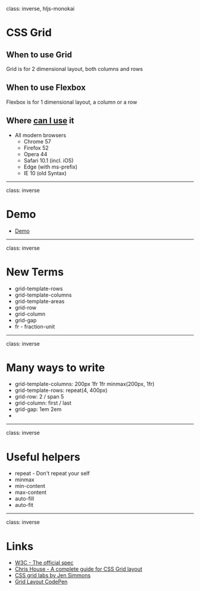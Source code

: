 class: inverse, hljs-monokai

# CSS Grid

## When to use Grid

Grid is for 2 dimensional layout, both columns and rows

## When to use Flexbox

Flexbox is for 1 dimensional layout, a column or a row

## Where [can I use](http://caniuse.com/?utm_campaign=CSS%2BLayout%2BNews&utm_medium=email&utm_source=CSS_Layout_News_87#feat=css-grid) it

- All modern browsers
  - Chrome 57
  - Firefox 52
  - Opera 44
  - Safari 10.1 (incl. iOS)
  - Edge (with ms-prefix)
  - IE 10 (old Syntax)

---
class: inverse

# Demo

- [Demo](demo.html)

---
class: inverse

# New Terms

- grid-template-rows
- grid-template-columns
- grid-template-areas
- grid-row
- grid-column
- grid-gap
- fr - fraction-unit

---
class: inverse

# Many ways to write

- grid-template-columns: 200px 1fr 1fr minmax(200px, 1fr)
- grid-template-rows: repeat(4, 400px)
- grid-row: 2 / span 5
- grid-column: first / last
- grid-gap: 1em 2em
-

---
class: inverse

# Useful helpers

- repeat - Don't repeat your self
- minmax
- min-content
- max-content
- auto-fill
- auto-fit

---
class: inverse

# Links

- [W3C - The official spec](https://www.w3.org/TR/css3-grid-layout/)
- [Chris House - A complete guide for CSS Grid
layout](http://chris.house/blog/a-complete-guide-css-grid-layout/)
- [CSS grid labs by Jen Simmons](http://labs.jensimmons.com/)
- [Grid Layout CodePen](http://codepen.io/collection/DgwjNL/)

